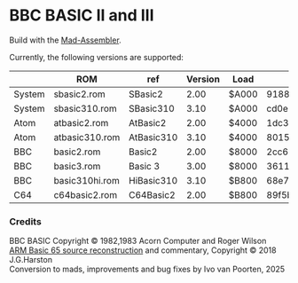 # BBC BASIC II and III

Build with the [Mad-Assembler](https://github.com/tebe6502/Mad-Assembler).

Currently, the following versions are supported:

| | ROM | ref | Version | Load | MD5|
| --- | --- | --- | --- | --- | --- |
| System | sbasic2.rom    | SBasic2    | 2.00 | $A000 | 91887b03fcffc3dcec8ce1df68114e0d |
| System | sbasic310.rom  | SBasic310  | 3.10 | $A000 | cd0e14dd146325c39f6ea80e17faf299 |
| Atom   | atbasic2.rom   | AtBasic2   | 2.00 | $4000 | 1dc3c3d879d0ecb29f27f7cb333df6cc |
| Atom   | atbasic310.rom | AtBasic310 | 3.10 | $4000 | 801557a7eb8f89fac76855291edace10 |
| BBC    | basic2.rom     | Basic2     | 2.00 | $8000 | 2cc67be4624df4dc66617742571a8e3d |
| BBC    | basic3.rom     | Basic 3    | 3.00 | $8000 | 361148f2ae1cb2c87885bcb463d9e74c |
| BBC    | basic310hi.rom | HiBasic310 | 3.10 | $B800 | 68e79c8b6f46aa4f07a6dd687897229c |
| C64    | c64basic2.rom  | C64Basic2  | 2.00 | $B800 | 89f5b82721cb351f22145ee0c07530c2 |

### Credits

BBC BASIC Copyright © 1982,1983 Acorn Computer and Roger Wilson  
[ARM Basic 65 source reconstruction](https://mdfs.net/Software/BBCBasic/6502/) and commentary, Copyright © 2018 J.G.Harston  
Conversion to mads, improvements and bug fixes by Ivo van Poorten, 2025
